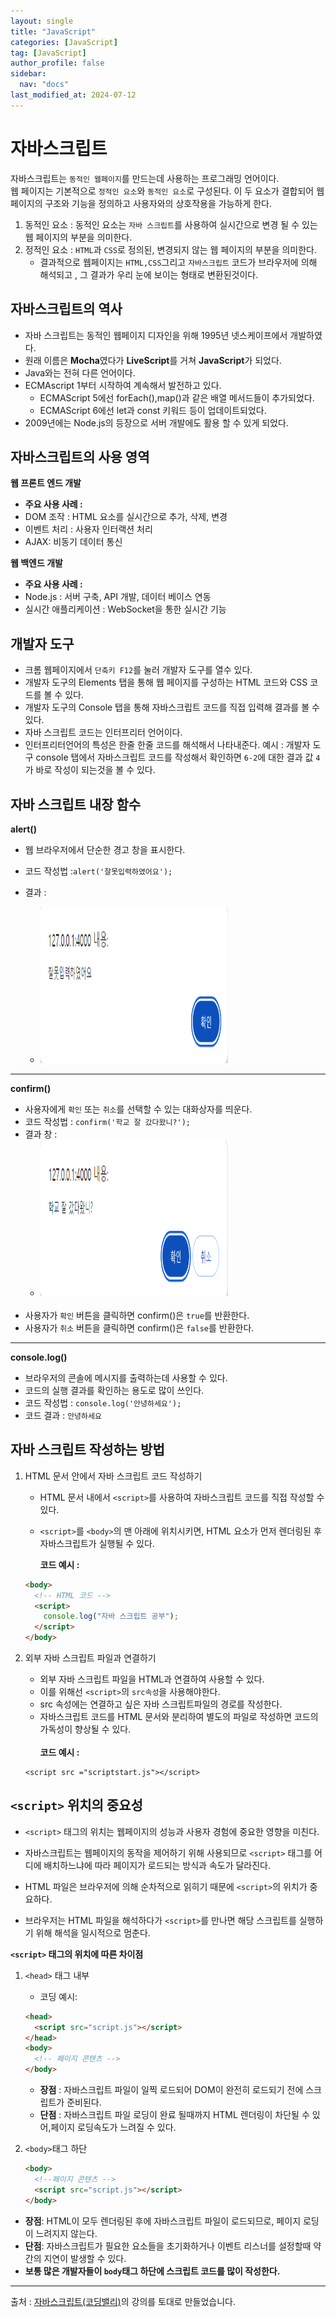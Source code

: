 ```yaml
---
layout: single
title: "JavaScript"
categories: [JavaScript]
tag: [JavaScript]
author_profile: false
sidebar:
  nav: "docs"
last_modified_at: 2024-07-12
---
```


# 자바스크립트

자바스크립트는 `동적인 웹페이지`를 만드는데 사용하는 프로그래밍 언어이다.<br>
웹 페이지는 기본적으로 `정적인 요소`와 `동적인 요소`로 구성된다. 이 두 요소가 결합되어 웹페이지의 구조와 기능을 정의하고 사용자와의 상호작용을 가능하게 한다.<br>

1. 동적인 요소 : 동적인 요소는 `자바 스크립트`를 사용하여 실시간으로 변경 될 수 있는 웹 페이지의 부분을 의미한다.
2. 정적인 요소 : `HTML`과 `CSS`로 정의된, 변경되지 않는 웹 페이지의 부분을 의미한다.
   - 결과적으로 웹페이지는 `HTML,CSS`그리고 `자바스크립트` 코드가 브라우저에 의해 해석되고 , 그 결과가 우리 눈에 보이는 형태로 변환된것이다.

## 자바스크립트의 역사

- 자바 스크립트는 동적인 웹페이지 디자인을 위해 1995년 넷스케이프에서 개발하였다.
- 원래 이름은 **Mocha**였다가 **LiveScript**를 거쳐 **JavaScript**가 되었다.
- Java와는 전혀 다른 언어이다.
- ECMAscript 1부터 시작하여 계속해서 발전하고 있다.
  - ECMAScript 5에선 forEach(),map()과 같은 배열 메서드들이 추가되었다.
  - ECMAScript 6에선 let과 const 키워드 등이 업데이트되었다.
- 2009년에는 Node.js의 등장으로 서버 개발에도 활용 할 수 있게 되었다.

## 자바스크립트의 사용 영역

**웹 프론트 엔드 개발**

- **주요 사용 사례 :**
- DOM 조작 : HTML 요소를 실시간으로 추가, 삭제, 변경
- 이벤트 처리 : 사용자 인터랙션 처리
- AJAX: 비동기 데이터 통신

**웹 백엔드 개발**

- **주요 사용 사례 :**
- Node.js : 서버 구축, API 개발, 데이터 베이스 연동
- 실시간 애플리케이션 : WebSocket을 통한 실시간 기능

## 개발자 도구

- 크롬 웹페이지에서 `단축키 F12`를 눌러 개발자 도구를 열수 있다.
- 개발자 도구의 Elements 탭을 통해 웹 페이지를 구성하는 HTML 코드와 CSS 코드를 볼 수 있다.
- 개발자 도구의 Console 탭을 통해 자바스크립트 코드를 직접 입력해 결과를 볼 수 있다.
- 자바 스크립트 코드는 인터프리터 언어이다.
- 인터프리터언어의 특성은 한줄 한줄 코드를 해석해서 나타내준다.
  예시 : 개발자 도구 console 탭에서 자바스크립트 코드를 작성해서 확인하면 `6-2`에 대한 결과 값 `4`가 바로 작성이 되는것을 볼 수 있다.

## 자바 스크립트 내장 함수

**alert()**<br>

- 웹 브라우저에서 단순한 경고 창을 표시한다.

- 코드 작성법 :`alert('잘못입력하였어요');`
- 결과 :
  - <img src="/images/JavaScript/alert.png" width="300" height="250" />

---

**confirm()**<br>

- 사용자에게 `확인` 또는 `취소`를 선택할 수 있는 대화상자를 띄운다.
- 코드 작성법 : `confirm('학교 잘 갔다왔니?');`
- 결과 창 :
  - <img src="/images/JavaScript/confirm.png" width="300" height="250"/><br><br>
- 사용자가 `확인` 버튼을 클릭하면 confirm()은 `true`를 반환한다.
- 사용자가 `취소` 버튼을 클릭하면 confirm()은 `false`를 반환한다.

---

**console.log()**<br>

- 브라우저의 콘솔에 메시지를 출력하는데 사용할 수 있다.
- 코드의 실행 결과를 확인하는 용도로 많이 쓰인다.
- 코드 작성법 : `console.log('안녕하세요');`
- 코드 결과 : `안녕하세요`

## 자바 스크립트 작성하는 방법

1. HTML 문서 안에서 자바 스크립트 코드 작성하기

   - HTML 문서 내에서 `<script>`를 사용하여 자바스크립트 코드를 직접 작성할 수 있다.
   - `<script>`를 `<body>`의 맨 아래에 위치시키면, HTML 요소가 먼저 렌더링된 후 자바스크립트가 실행될 수 있다.

     **코드 예시 :**

   ```html
   <body>
     <!-- HTML 코드 -->
     <script>
       console.log("자바 스크립트 공부");
     </script>
   </body>
   ```

2. 외부 자바 스크립트 파일과 연결하기

   - 외부 자바 스크립트 파일을 HTML과 연결하여 사용할 수 있다.
   - 이를 위해선 `<script>`의 `src속성`을 사용해야한다.
   - src 속성에는 연결하고 싶은 자바 스크립트파일의 경로를 작성한다.
   - 자바스크립트 코드를 HTML 문서와 분리하여 별도의 파일로 작성하면 코드의 가독성이 향상될 수 있다.<br><br>
     **코드 예시 :**

   ```
   <script src ="scriptstart.js"></script>
   ```

## `<script>` 위치의 중요성

- `<script>` 태그의 위치는 웹페이지의 성능과 사용자 경험에 중요한 영향을 미친다.<br>
- 자바스크립트는 웹페이지의 동작을 제어하기 위해 사용되므로 `<script>` 태그를 어디에 배치하느냐에 따라 페이지가 로드되는 방식과 속도가 달라진다.

- HTML 파일은 브라우저에 의해 순차적으로 읽히기 때문에 `<script>`의 위치가 중요하다.
- 브라우저는 HTML 파일을 해석하다가 `<script>`를 만나면 해당 스크립트를 실행하기 위해 해석을 일시적으로 멈춘다.

**`<script>` 태그의 위치에 따른 차이점**

1. `<head>` 태그 내부

   - 코딩 예시:

   ```html
   <head>
     <script src="script.js"></script>
   </head>
   <body>
     <!-- 페이지 콘텐츠 -->
   </body>
   ```

   - **장점** : 자바스크립트 파일이 일찍 로드되어 DOM이 완전히 로드되기 전에 스크립트가 준비된다.
   - **단점** : 자바스크립트 파일 로딩이 완료 될때까지 HTML 렌더링이 차단될 수 있어,페이지 로딩속도가 느려질 수 있다.

2. `<body>`태그 하단
   ```html
   <body>
     <!--페이지 콘텐츠 -->
     <script src="script.js"></script>
   </body>
   ```

- **장점**: HTML이 모두 렌더링된 후에 자바스크립트 파일이 로드되므로, 페이지 로딩이 느려지지 않는다.
- **단점**: 자바스크립트가 필요한 요소들을 초기화하거나 이벤트 리스너를 설정할때 약간의 지연이 발생할 수 있다.
- **보통 많은 개발자들이 `body`태그 하단에 스크립트 코드를 많이 작성한다.**

---

출처 : [자바스크립트(코딩밸리)](https://www.codingvalley.com/)의 강의를 토대로 만들었습니다.
